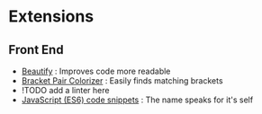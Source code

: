 # Extensions

## Front End
- [Beautify](https://marketplace.visualstudio.com/items?itemName=HookyQR.beautify) : Improves code more readable
- [Bracket Pair Colorizer](https://marketplace.visualstudio.com/items?itemName=CoenraadS.bracket-pair-colorizer) : Easily finds matching brackets
- !TODO add a linter here
- [JavaScript (ES6) code snippets](https://marketplace.visualstudio.com/items?itemName=xabikos.JavaScriptSnippets) : The name speaks for it's self
